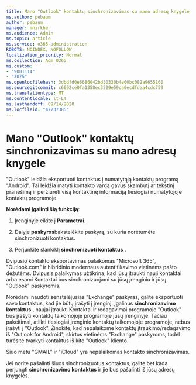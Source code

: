 ```yaml
---
title: Mano "Outlook" kontaktų sinchronizavimas su mano adresų knygele
ms.author: pebaum
author: pebaum
manager: mnirkhe
ms.audience: Admin
ms.topic: article
ms.service: o365-administration
ROBOTS: NOINDEX, NOFOLLOW
localization_priority: Normal
ms.collection: Adm_O365
ms.custom:
- "9001114"
- "3075"
ms.openlocfilehash: 3dbdfd0e6686042bd30330b4e00bc082a9655160
ms.sourcegitcommit: c6692ce0fa1358ec3529e59ca0ecdfdea4cdc759
ms.translationtype: MT
ms.contentlocale: lt-LT
ms.lasthandoff: 09/14/2020
ms.locfileid: "47737385"
---
```

# <a name="sync-my-outlook-contacts-to-my-address-book"></a>Mano "Outlook" kontaktų sinchronizavimas su mano adresų knygele

"Outlook" leidžia eksportuoti kontaktus į numatytąją kontaktų programą "Android". Tai leidžia matyti kontakto vardą gavus skambutį ar tekstinį pranešimą ir peržiūrėti visą kontaktinę informaciją tiesiogiai numatytojoje kontaktų programoje.
 
**Norėdami įgalinti šią funkciją**:
 
1. Įrenginyje eikite į **Parametrai**.

2. Dalyje **paskyros**bakstelėkite paskyrą, su kuria norėtumėte sinchronizuoti kontaktus.

3. Perjunkite slankiklį **sinchronizuoti kontaktus** .
 
Dvipusio kontakto eksportavimas palaikomas "Microsoft 365", "Outlook.com" ir hibridinio modernaus autentifikavimo vietinėms pašto dėžutėms. Dvipusis palaikymas užtikrina, kad jūsų įtraukti nauji kontaktai arba esami Kontaktai bus sinchronizuojami su jūsų įrenginiu ir jūsų "Outlook" paskyromis.
 
Norėdami naudoti senstelėjusias "Exchange" paskyras, galite eksportuoti savo kontaktus, kad jie būtų įrašyti į įrenginį. Įgalinus **sinchronizavimo kontaktus** , naujai įtraukti Kontaktai ir redagavimai programoje "Outlook" bus įrašyti kontaktų taikomojoje programoje jūsų įrenginyje. Tačiau pakeitimai, atlikti tiesiogiai įrenginio kontaktų taikomojoje programoje, nebus įrašyti į "Outlook". Žinokite, kad nepalaikome kontaktų įtraukimo/redagavimo iš "Outlook for Android", skirtos vietinėms "Exchange" paskyroms, todėl turėsite tvarkyti kontaktus iš kito "Outlook" kliento.
 
Šiuo metu "GMAIL" ir "iCloud" yra nepalaikomas kontakto sinchronizavimas.
 
Jei norite pašalinti šiuos sinchronizuotus kontaktus, galite bet kada perjungti **sinchronizavimo kontaktus** ir jie bus pašalinti iš jūsų adresų knygelės.
